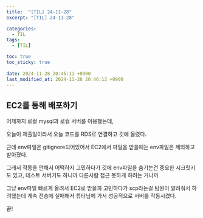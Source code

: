 ```yaml
---
title:  "[TIL] 24-11-28"
excerpt: "[TIL] 24-11-28"

categories:
  - TIL
tags:
  - [TIL]

toc: true
toc_sticky: true
 
date: 2024-11-28 20:45:11 +0900
last_modified_at: 2024-11-28 20:46:12 +0900
---
```


## EC2를 통해 배포하기

어제까지 로컬 mysql과 로컬 서버를 이용했는데,

오늘이 제출일이라서 오늘 코드를 RDS로 연결하고 깃에 올렸다.

근데 env파일은 gitignore되어있어서 EC2에서 파일을 받을때는 env파일은 제외하고 받아졌다.

그래서 작동을 안해서 어떡하지 고민하다가 깃에 env파일을 숨기는건 중요한 시크릿키도 있고, 테스트 서버기도 하니까 다른사람 접근 못하게 하려는 거니까

그냥 env파일 빠르게 올려서 EC2로 받을까 고민하다가 scp라는걸 팀원이 알려줘서 하려했는데 계속 전송에 실패해서 튜터님께 가서 성공적으로 서버를 작동시켰다.

끝!